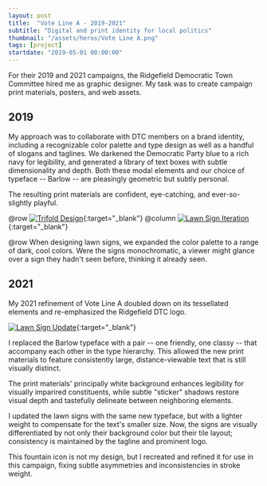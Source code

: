 ```yaml
---
layout: post
title:  "Vote Line A - 2019-2021"
subtitle: "Digital and print identity for local politics"
thumbnail: "/assets/heros/Vote Line A.png"
tags: [project]
startdate: "2019-05-01 00:00:00"
---
```

For their 2019 and 2021 campaigns, the Ridgefield Democratic Town Committee hired me as graphic designer. My task was to create campaign print materials, posters, and web assets.

## 2019

My approach was to collaborate with DTC members on a brand identity, including a recognizable color palette and type design as well as a handful of slogans and taglines. We darkened the Democratic Party blue to a rich navy for legibility, and generated a library of text boxes with subtle dimensionality and depth. Both these modal elements and our choice of typeface -- Barlow -- are pleasingly geometric but subtly personal.

The resulting print materials are confident, eye-catching, and ever-so-slightly playful.

@row
[![Trifold Design](/assets/linea/Trifold%20Design.png)](/assets/linea/Trifold%20Design.png){:target="_blank"}
@column
[![Lawn Sign Iteration](/assets/linea/Lawn%20Sign%20Iteration.png)](/assets/linea/Lawn%20Sign%20Iteration.png){:target="_blank"}

@row
When designing lawn signs, we expanded the color palette to a range of dark, cool colors. Were the signs monochromatic, a viewer might glance over a sign they hadn't seen before, thinking it already seen.

## 2021

My 2021 refinement of Vote Line A doubled down on its tessellated elements and re-emphasized the Ridgefield DTC logo.

[![Lawn Sign Update](/assets/linea/Lawn%20Sign%20Update.png)](/assets/linea/Lawn%20Sign%20Update.png){:target="_blank"}

I replaced the Barlow typeface with a pair -- one friendly, one classy -- that accompany each other in the type hierarchy. This allowed the new print materials to feature consistently large, distance-viewable text that is still visually distinct.

The print materials' principally white background enhances legibility for visually imparired constituents, while subtle "sticker" shadows restore visual depth and tastefully delineate between neighboring elements.

I updated the lawn signs with the same new typeface, but with a lighter weight to compensate for the text's smaller size. Now, the signs are visually differentiated by not only their background color but their tile layout; consistency is maintained by the tagline and prominent logo.

This fountain icon is not my design, but I recreated and refined it for use in this campaign, fixing subtle asymmetries and inconsistencies in stroke weight.